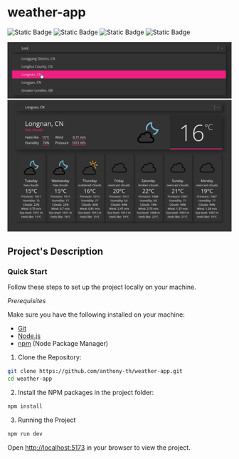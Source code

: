 # weather-app

![Static Badge](https://img.shields.io/badge/JavaScript-323330?style=flat&logo=javascript&logoColor=F7DF1E) ![Static Badge](https://img.shields.io/badge/react-gray?logo=react) ![Static Badge](https://img.shields.io/badge/vite-white?logo=vite)  ![Static Badge](https://img.shields.io/badge/HTML5-E34F26?style=flat&logo=html5&logoColor=white)


![screenshot](/public/readme/Screenshot_1.png "project preview")
![screenshot](/public/readme/Screenshot_2.png "project preview")

## Project's Description


### Quick Start

Follow these steps to set up the project locally on your machine.

*Prerequisites*

Make sure you have the following installed on your machine:

   - [Git](https://git-scm.com/)
   - [Node.js](https://nodejs.org/en)
   - [npm](https://www.npmjs.com/) (Node Package Manager)

1. Clone the Repository:
```bash
git clone https://github.com/anthony-th/weather-app.git
cd weather-app
```
2. Install the NPM packages in the project folder:
```bash
npm install
```

3. Running the Project

```bash
npm run dev
```
Open [http://localhost:5173](http://localhost:5173/) in your browser to view the project.
